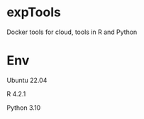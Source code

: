 # expTools
Docker tools for cloud,  tools in R and Python

# Env
Ubuntu 22.04

R 4.2.1

Python 3.10

